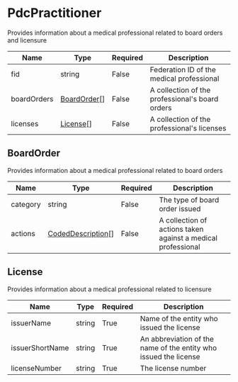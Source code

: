 # PdcPractitioner

Provides information about a medical professional related to board orders and licensure

| Name | Type   | Required | Description |
| ---- | ------ | -------- | ----------- |
| fid  | string | False | Federation ID of the medical professional |
| boardOrders | [BoardOrder](#boardOrder)[]| False | A collection of the professional's board orders |
| licenses | [License](#license)[] | False | A collection of the professional's licenses |

## BoardOrder

Provides information about a medical professional related to board orders

| Name | Type   | Required | Description |
| ---- | ------ | -------- | ----------- |
| category  | string | False | The type of board order issued |
| actions | [CodedDescription](codedDescription.md)[]| False | A collection of actions taken against a medical professional |

## License

Provides information about a medical professional related to licensure

| Name | Type   | Required | Description |
| ---- | ------ | -------- | ----------- |
| issuerName  | string | True | Name of the entity who issued the license |
| issuerShortName | string | True | An abbreviation of the name of the entity who issued the license |
| licenseNumber | string | True | The license number |
